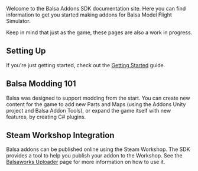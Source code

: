 Welcome to the Balsa Addons SDK documentation site. Here you can find information to get you started making addons for Balsa Model Flight Simulator.

Keep in mind that just as the game, these pages are also a work in progress.

## Setting Up
If you're just getting started, check out the [Getting Started](docs/wiki/gettingstarted.md) guide.


## Balsa Modding 101

Balsa was designed to support modding from the start. You can create new content for the game to add new Parts and Maps (using the Addons Unity project and Balsa Addon Tools), or expand the game itself with new features, by creating C# plugins.

## Steam Workshop Integration

Balsa addons can be published online using the Steam Workshop. The SDK provides a tool to help you publish your addon to the Workshop. See the [Balsaworks Uploader](docs/wiki/balsaworks/uploader.md) page for more information on how to use it.


